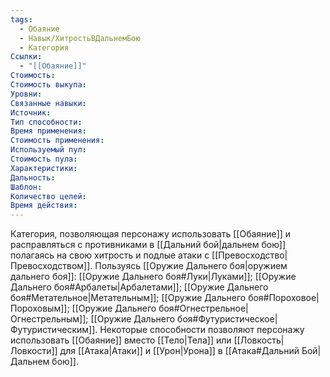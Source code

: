 ```yaml
---
tags:
  - Обаяние
  - Навык/ХитростьВДальнемБою
  - Категория
Ссылки:
  - "[[Обаяние]]"
Стоимость:
Стоимость выкупа:
Уровни:
Связанные навыки:
Источник:
Тип способности:
Время применения:
Стоимость применения:
Используемый пул:
Стоимость пула:
Характеристики:
Дальность:
Шаблон:
Количество целей:
Время действия:
---
```

Категория, позволяющая персонажу использовать [[Обаяние]] и расправляться с противниками в [[Дальний бой|дальнем бою]] полагаясь на свою хитрость и подлые атаки с [[Превосходство|Превосходством]]. Пользуясь [[Оружие Дальнего боя|оружием дальнего боя]]: [[Оружие Дальнего боя#Луки|Луками]]; [[Оружие Дальнего боя#Арбалеты|Арбалетами]]; [[Оружие Дальнего боя#Метательное|Метательным]]; [[Оружие Дальнего боя#Пороховое|Пороховым]]; [[Оружие Дальнего боя#Огнестрельное|Огнестрельным]]; [[Оружие Дальнего боя#Футуристическое|Футуристическим]]. Некоторые способности позволяют персонажу использовать [[Обаяние]] вместо [[Тело|Тела]] или [[Ловкость|Ловкости]] для [[Атака|Атаки]] и [[Урон|Урона]] в [[Атака#Дальний Бой|Дальнем бою]].